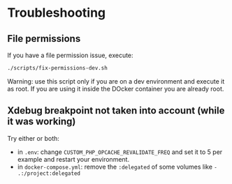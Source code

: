 # Troubleshooting

## File permissions

If you have a file permission issue, execute:

```bash
./scripts/fix-permissions-dev.sh
```

Warning: use this script only if you are on a dev environment and execute it as
root. If you are using it inside the DOcker container you are already root.

## Xdebug breakpoint not taken into account (while it was working)

Try either or both:
* in `.env`: change `CUSTOM_PHP_OPCACHE_REVALIDATE_FREQ` and set it to 5 per
example and restart your environment.
* in `docker-compose.yml`: remove the `:delegated` of some volumes like
`- .:/project:delegated`
